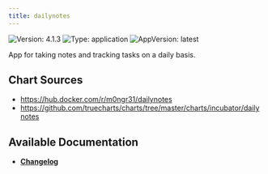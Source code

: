 ```yaml
---
title: dailynotes
---
```


![Version: 4.1.3](https://img.shields.io/badge/Version-4.1.3-informational?style=flat-square) ![Type: application](https://img.shields.io/badge/Type-application-informational?style=flat-square) ![AppVersion: latest](https://img.shields.io/badge/AppVersion-latest-informational?style=flat-square)

App for taking notes and tracking tasks on a daily basis.


## Chart Sources

- https://hub.docker.com/r/m0ngr31/dailynotes
- https://github.com/truecharts/charts/tree/master/charts/incubator/dailynotes

## Available Documentation

- [**Changelog**](./CHANGELOG.md)
